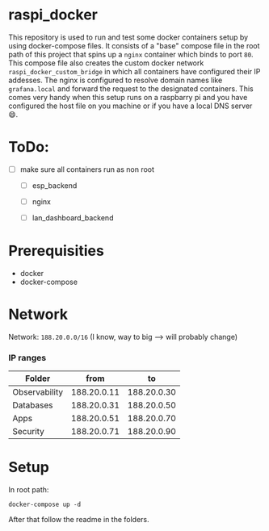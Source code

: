 # raspi_docker
This repository is used to run and test some docker containers setup by using docker-compose files. It consists of a "base" compose file in the root path of this project that spins up a `nginx` container which binds to port `80`. This compose file also creates the custom docker network `raspi_docker_custom_bridge` in which all containers have configured their IP addesses. The nginx is configured to resolve domain names like `grafana.local` and forward the request to the designated containers. This comes very handy when this setup runs on a raspbarry pi and you have configured the host file on you machine or if you have a local DNS server :smile:.  

# ToDo:
- [ ] make sure all containers run as non root
  - [ ] esp_backend 
  - [ ] nginx
  - [ ] lan_dashboard_backend


# Prerequisities

+ docker
+ docker-compose

# Network
Network: `188.20.0.0/16` (I know, way to big --> will probably change)

### IP ranges
| Folder        | from        | to          |
| ------------- | ----------- | ----------- |
| Observability | 188.20.0.11 | 188.20.0.30 |
| Databases     | 188.20.0.31 | 188.20.0.50 |
| Apps          | 188.20.0.51 | 188.20.0.70 |
| Security      | 188.20.0.71 | 188.20.0.90 |

# Setup
In root path:

```{bash}
docker-compose up -d
```

After that follow the readme in the folders. 

